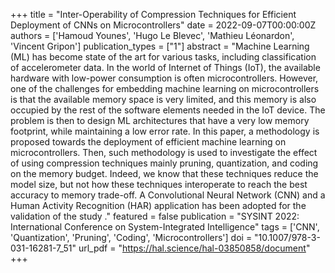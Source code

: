 +++
title = "Inter-Operability of Compression Techniques for Efficient Deployment of CNNs on Microcontrollers"
date = 2022-09-07T00:00:00Z
authors = ['Hamoud Younes', 'Hugo Le Blevec', 'Mathieu Léonardon', 'Vincent Gripon']
publication_types = ["1"]
abstract = "Machine Learning (ML) has become state of the art for various tasks, including classification of accelerometer data. In the world of Internet of Things (IoT), the available hardware with low-power consumption is often microcontrollers. However, one of the challenges for embedding machine learning on microcontrollers is that the available memory space is very limited, and this memory is also occupied by the rest of the software elements needed in the IoT device. The problem is then to design ML architectures that have a very low memory footprint, while maintaining a low error rate. In this paper, a methodology is proposed towards the deployment of efficient machine learning on microcontrollers. Then, such methodology is used to investigate the effect of using compression techniques mainly pruning, quantization, and coding on the memory budget. Indeed, we know that these techniques reduce the model size, but not how these techniques interoperate to reach the best accuracy to memory trade-off. A Convolutional Neural Network (CNN) and a Human Activity Recognition (HAR) application has been adopted for the validation of the study ."
featured = false
publication = "SYSINT 2022: International Conference on System-Integrated Intelligence"
tags = ['CNN', 'Quantization', 'Pruning', 'Coding', 'Microcontrollers']
doi = "10.1007/978-3-031-16281-7_51"
url_pdf = "https://hal.science/hal-03850858/document"
+++
